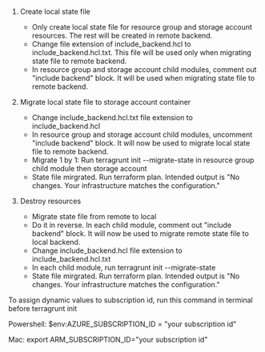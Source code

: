 1. Create local state file
    - Only create local state file for resource group and storage account resources. The rest will be created in remote backend.
    - Change file extension of include_backend.hcl to include_backend.hcl.txt. This file will be used only when migrating state file to remote backend.
    - In resource group and storage account child modules, comment out "include backend" block. It will be used when migrating state file to remote backend.

2. Migrate local state file to storage account container
    - Change include_backend.hcl.txt file extension to include_backend.hcl
    - In resource group and storage account child modules, uncomment "include backend" block. It will now be used to migrate local state file to remote backend.
    - Migrate 1 by 1: Run terragrunt init --migrate-state in resource group child module then storage account
    - State file mirgrated. Run terraform plan. Intended output is "No changes. Your infrastructure matches the configuration."

3. Destroy resources
    - Migrate state file from remote to local
    - Do it in reverse. In each child module, comment out "include backend" block. It will now be used to migrate remote state file to local backend.
    - Change include_backend.hcl file extension to include_backend.hcl.txt
    - In each child module, run terragrunt init --migrate-state
    - State file mirgrated. Run terraform plan. Intended output is "No changes. Your infrastructure matches the configuration."

To assign dynamic values to subscription id, run this command in terminal before terragrunt init

Powershell:
$env:AZURE_SUBSCRIPTION_ID = "your subscription id"

Mac:
export ARM_SUBSCRIPTION_ID="your subscription id"